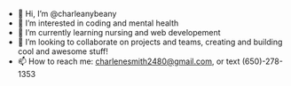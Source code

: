 - 👋 Hi, I’m @charleanybeany
- 👀 I’m interested in coding and mental health
- 🌱 I’m currently learning nursing and web developement 
- 💞️ I’m looking to collaborate on projects and teams, creating and building cool and awesome stuff!
- 📫 How to reach me: charlenesmith2480@gmail.com, or text (650)-278-1353

<!---
charleanybeany/charleanybeany is a ✨ special ✨ repository because its `README.md` (this file) appears on your GitHub profile.
You can click the Preview link to take a look at your changes.
--->
